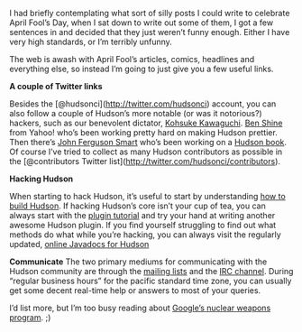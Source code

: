 I had briefly contemplating what sort of silly posts I could write to celebrate April Fool’s Day, when I sat down to write out some of them, I got a few sentences in and decided that they just weren’t funny enough. Either I have very high standards, or I’m terribly unfunny.

The web is awash with April Fool’s articles, comics, headlines and everything else, so instead I’m going to just give you a few useful links.

**A couple of Twitter links**

Besides the <span class="citation" data-cites="hudsonci">\[@hudsonci\]</span>(http://twitter.com/hudsonci) account, you can also follow a couple of Hudson’s more notable (or was it notorious?) hackers, such as our benevolent dictator, [Kohsuke Kawaguchi](http://twitter.com/kohsukekawa). [Ben Shine](http://twitter.com/bshine) from Yahoo! who’s been working pretty hard on making Hudson prettier. Then there’s [John Ferguson Smart](http://twitter.com/wakaleo) who’s been working on a [Hudson book](http://www.wakaleo.com/books/continuous-integration-with-hudson-the-book). Of course I’ve tried to collect as many Hudson contributors as possible in the <span class="citation" data-cites="contributors">\[@contributors Twitter list\]</span>(http://twitter.com/hudsonci/contributors).

**Hacking Hudson**

When starting to hack Hudson, it’s useful to start by understanding [how to build Hudson](http://wiki.hudson-ci.org/display/HUDSON/Building+Hudson). If hacking Hudson’s core isn’t your cup of tea, you can always start with the [plugin tutorial](http://wiki.hudson-ci.org/display/HUDSON/Plugin+tutorial) and try your hand at writing another awesome Hudson plugin. If you find yourself struggling to find out what methods do what while you’re hacking, you can always visit the regularly updated, [online Javadocs for Hudson](https://hudson.dev.java.net/nonav/javadoc/)

**Communicate** The two primary mediums for communicating with the Hudson community are through the [mailing lists](http://wiki.hudson-ci.org/display/HUDSON/Mailing%20List) and the [IRC channel](http://wiki.hudson-ci.org/display/HUDSON/IRC+Channel). During “regular business hours” for the pacific standard time zone, you can usually get some decent real-time help or answers to most of your queries.

I’d list more, but I’m too busy reading about [Google’s nuclear weapons program](http://techcrunch.com/2010/03/31/exclusive-google-to-go-nuclear/). ;)
